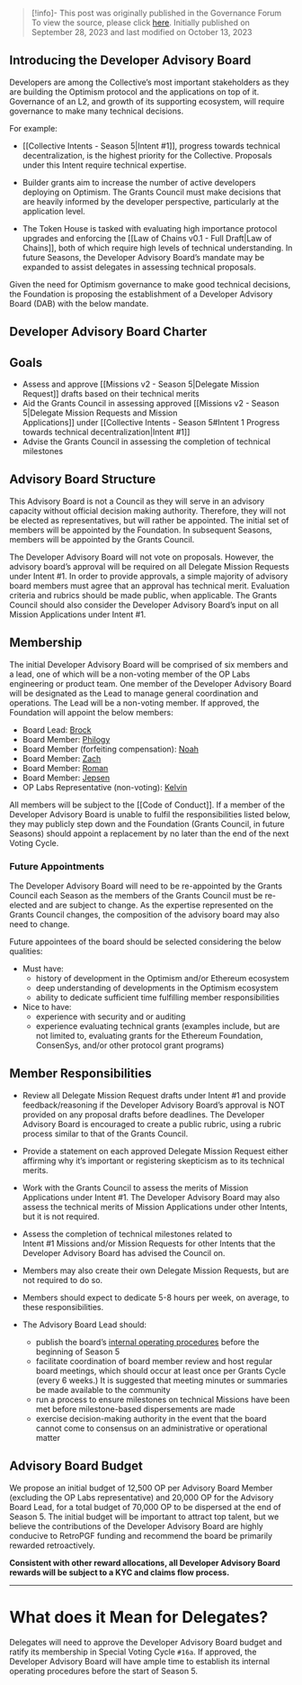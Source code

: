 > [!info]- This post was originally published in the Governance Forum
> To view the source, please click [here](https://gov.optimism.io/t/developer-advisory-board/6892). Initially published on September 28, 2023 and last modified on October 13, 2023

<span class="notvisible"></span>
## Introducing the Developer Advisory Board

Developers are among the Collective’s most important stakeholders as they are building the Optimism protocol and the applications on top of it. Governance of an L2, and growth of its supporting ecosystem, will require governance to make many technical decisions.

For example:

- [[Collective Intents - Season 5|Intent #1]], progress towards technical decentralization, is the highest priority for the Collective. Proposals under this Intent require technical expertise.
    
- Builder grants aim to increase the number of active developers deploying on Optimism. The Grants Council must make decisions that are heavily informed by the developer perspective, particularly at the application level.
    
- The Token House is tasked with evaluating high importance protocol upgrades and enforcing the [[Law of Chains v0.1 - Full Draft|Law of Chains]], both of which require high levels of technical understanding. In future Seasons, the Developer Advisory Board’s mandate may be expanded to assist delegates in assessing technical proposals.
    

Given the need for Optimism governance to make good technical decisions, the Foundation is proposing the establishment of a Developer Advisory Board (DAB) with the below mandate.

## Developer Advisory Board Charter

## Goals

- Assess and approve [[Missions v2 - Season 5|Delegate Mission Request]] drafts based on their technical merits
- Aid the Grants Council in assessing approved [[Missions v2 - Season 5|Delegate Mission Requests and Mission Applications]] under [[Collective Intents - Season 5#Intent 1 Progress towards technical decentralization|Intent #1]]
- Advise the Grants Council in assessing the completion of technical milestones

## Advisory Board Structure

This Advisory Board is not a Council as they will serve in an advisory capacity without official decision making authority. Therefore, they will not be elected as representatives, but will rather be appointed. The initial set of members will be appointed by the Foundation. In subsequent Seasons, members will be appointed by the Grants Council.

The Developer Advisory Board will not vote on proposals. However, the advisory board’s approval will be required on all Delegate Mission Requests under Intent #1. In order to provide approvals, a simple majority of advisory board members must agree that an approval has technical merit. Evaluation criteria and rubrics should be made public, when applicable. The Grants Council should also consider the Developer Advisory Board’s input on all Mission Applications under Intent #1.

## Membership

The initial Developer Advisory Board will be comprised of six members and a lead, one of which will be a non-voting member of the OP Labs engineering or product team. One member of the Developer Advisory Board will be designated as the Lead to manage general coordination and operations. The Lead will be a non-voting member. If approved, the Foundation will appoint the below members:

- Board Lead: [Brock](https://twitter.com/brockjelmore)
- Board Member: [Philogy](https://twitter.com/real_philogy)
- Board Member (forfeiting compensation): [Noah](https://twitter.com/NoahCitron)
- Board Member: [Zach](https://twitter.com/zachobront)
- Board Member: [Roman](https://twitter.com/r_krasiuk)
- Board Member: [Jepsen](https://twitter.com/0xjepsen)
- OP Labs Representative (non-voting): [Kelvin](https://twitter.com/kelvinfichter)

All members will be subject to the [[Code of Conduct]]. If a member of the Developer Advisory Board is unable to fulfil the responsibilities listed below, they may publicly step down and the Foundation (Grants Council, in future Seasons) should appoint a replacement by no later than the end of the next Voting Cycle.

### Future Appointments

The Developer Advisory Board will need to be re-appointed by the Grants Council each Season as the members of the Grants Council must be re-elected and are subject to change. As the expertise represented on the Grants Council changes, the composition of the advisory board may also need to change.

Future appointees of the board should be selected considering the below qualities:

- Must have:
    - history of development in the Optimism and/or Ethereum ecosystem
    - deep understanding of developments in the Optimism ecosystem
    - ability to dedicate sufficient time fulfilling member responsibilities
- Nice to have:
    - experience with security and or auditing
    - experience evaluating technical grants (examples include, but are not limited to, evaluating grants for the Ethereum Foundation, ConsenSys, and/or other protocol grant programs)

## Member Responsibilities

- Review all Delegate Mission Request drafts under Intent #1 and provide feedback/reasoning if the Developer Advisory Board’s approval is NOT provided on any proposal drafts before deadlines. The Developer Advisory Board is encouraged to create a public rubric, using a rubric process similar to that of the Grants Council.
    
- Provide a statement on each approved Delegate Mission Request either affirming why it’s important or registering skepticism as to its technical merits.
    
- Work with the Grants Council to assess the merits of Mission Applications under Intent #1. The Developer Advisory Board may also assess the technical merits of Mission Applications under other Intents, but it is not required.
    
- Assess the completion of technical milestones related to Intent #1 Missions and/or Mission Requests for other Intents that the Developer Advisory Board has advised the Council on.
    
- Members may also create their own Delegate Mission Requests, but are not required to do so.
    
- Members should expect to dedicate 5-8 hours per week, on average, to these responsibilities.
    
- The Advisory Board Lead should:
    
    - publish the board’s [internal operating procedures](https://gov.optimism.io/t/grants-council-internal-operating-procedures/4832) before the beginning of Season 5
    - facilitate coordination of board member review and host regular board meetings, which should occur at least once per Grants Cycle (every 6 weeks.) It is suggested that meeting minutes or summaries be made available to the community
    - run a process to ensure milestones on technical Missions have been met before milestone-based dispersements are made
    - exercise decision-making authority in the event that the board cannot come to consensus on an administrative or operational matter

## Advisory Board Budget

We propose an initial budget of 12,500 OP per Advisory Board Member (excluding the OP Labs representative) and 20,000 OP for the Advisory Board Lead, for a total budget of 70,000 OP to be dispersed at the end of Season 5. The initial budget will be important to attract top talent, but we believe the contributions of the Developer Advisory Board are highly conducive to RetroPGF funding and recommend the board be primarily rewarded retroactively.

**Consistent with other reward allocations, all Developer Advisory Board rewards will be subject to a KYC and claims flow process.**

---

# What does it Mean for Delegates?

Delegates will need to approve the Developer Advisory Board budget and ratify its membership in Special Voting Cycle ``#16a``. If approved, the Developer Advisory Board will have ample time to establish its internal operating procedures before the start of Season 5.